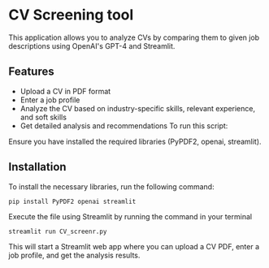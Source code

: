 # CV Screening tool

This application allows you to analyze CVs by comparing them to given job descriptions using OpenAI's GPT-4 and Streamlit.

## Features

- Upload a CV in PDF format
- Enter a job profile
- Analyze the CV based on industry-specific skills, relevant experience, and soft skills
- Get detailed analysis and recommendations
To run this script:

Ensure you have installed the required libraries (PyPDF2, openai, streamlit).

## Installation
To install the necessary libraries, run the following command:

```bash
pip install PyPDF2 openai streamlit
```

Execute the file using Streamlit by running the command in your terminal
```
streamlit run CV_screenr.py
```

This will start a Streamlit web app where you can upload a CV PDF, enter a job profile, and get the analysis results.
 
